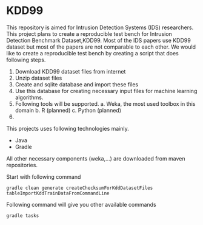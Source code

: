 KDD99
=====

This repository is aimed for Intrusion Detection Systems (IDS) researchers.
This project plans to create a reproducible test bench for Intrusion Detection Benchmark Dataset,KDD99.
Most of the IDS papers use KDD99 dataset but most of the papers are not comparable to each other. 
We would like to create a reproducible test bench by creating a script that does following steps.

1. Download KDD99 dataset files from internet
2. Unzip dataset files
3. Create and sqlite database and import these files
4. Use this database for creating necessary input files for machine learning algorithms.
5. Following tools will be supported.
    a. Weka, the most used toolbox in this domain
    b. R (planned)
    c. Python (planned)
6. 


This projects uses following technologies mainly.
 * Java
 * Gradle


All other necessary components (weka,...) are downloaded from maven repositories.


Start with following command

    gradle clean generate createChecksumForKddDatasetFiles tableImportKddTrainDataFromCommandLine

Following command will give you other available commands

    gradle tasks

